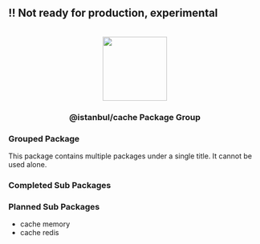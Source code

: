 
## !! Not ready for production, experimental

<p align="center">
<br>
<img src="https://avatars.githubusercontent.com/u/108695351?s=200&v=4" width="128" height="128">
</p>
<h3 align="center">@istanbul/cache Package Group</h3>

### Grouped Package

This package contains multiple packages under a single title. It cannot be used alone.

### Completed Sub Packages

### Planned Sub Packages

- cache memory
- cache redis